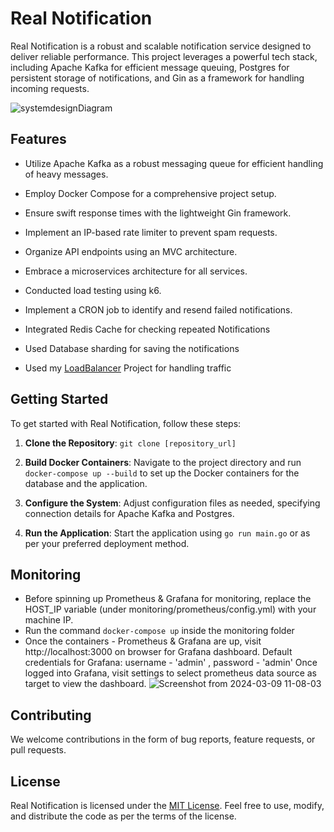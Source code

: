 # Real Notification

Real Notification is a robust and scalable notification service designed to deliver reliable performance. This project leverages a powerful tech stack, including Apache Kafka for efficient message queuing, Postgres for persistent storage of notifications, and Gin as a framework for handling incoming requests.

![systemdesignDiagram](https://github.com/SanjaySinghRajpoot/realNotification/assets/67458417/5d3d5761-e05d-465c-b8b8-b7456d92003a)



## Features

- Utilize Apache Kafka as a robust messaging queue for efficient handling of heavy messages.
- Employ Docker Compose for a comprehensive project setup.
- Ensure swift response times with the lightweight Gin framework.
- Implement an IP-based rate limiter to prevent spam requests.
- Organize API endpoints using an MVC architecture.
- Embrace a microservices architecture for all services.
- Conducted load testing using k6.
- Implement a CRON job to identify and resend failed notifications.
- Integrated Redis Cache for checking repeated Notifications
- Used Database sharding for saving the notifications

- Used my [LoadBalancer](https://github.com/SanjaySinghRajpoot/loadbalancer) Project for handling traffic 
## Getting Started

To get started with Real Notification, follow these steps:

1. **Clone the Repository**: `git clone [repository_url]`

2. **Build Docker Containers**: Navigate to the project directory and run `docker-compose up --build` to set up the Docker containers for the database and the application.

3. **Configure the System**: Adjust configuration files as needed, specifying connection details for Apache Kafka and Postgres.

4. **Run the Application**: Start the application using `go run main.go` or as per your preferred deployment method.


## Monitoring 
- Before spinning up Prometheus & Grafana for monitoring, replace the HOST_IP variable (under monitoring/prometheus/config.yml) with your machine IP.
- Run the command `docker-compose up` inside the monitoring folder
- Once the containers - Prometheus & Grafana are up, visit http://localhost:3000 on browser for Grafana dashboard.
Default credentials for Grafana: username - 'admin' , password - 'admin'
Once logged into Grafana, visit settings to select prometheus data source as target to view the dashboard.
![Screenshot from 2024-03-09 11-08-03](https://github.com/SanjaySinghRajpoot/realNotification/assets/67458417/bb25edb9-2e70-4006-a2d1-8e93b131a85a)


## Contributing

We welcome contributions in the form of bug reports, feature requests, or pull requests.

## License

Real Notification is licensed under the [MIT License](LICENSE). Feel free to use, modify, and distribute the code as per the terms of the license.

